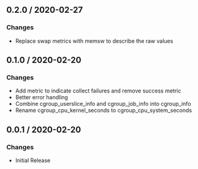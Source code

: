 ## 0.2.0 / 2020-02-27

### Changes

* Replace swap metrics with memsw to describe the raw values

## 0.1.0 / 2020-02-20

### Changes

* Add metric to indicate collect failures and remove success metric
* Better error handling
* Combine cgroup_userslice_info and cgroup_job_info into cgroup_info
* Rename cgroup_cpu_kernel_seconds to cgroup_cpu_system_seconds

## 0.0.1 / 2020-02-20

### Changes

* Initial Release

